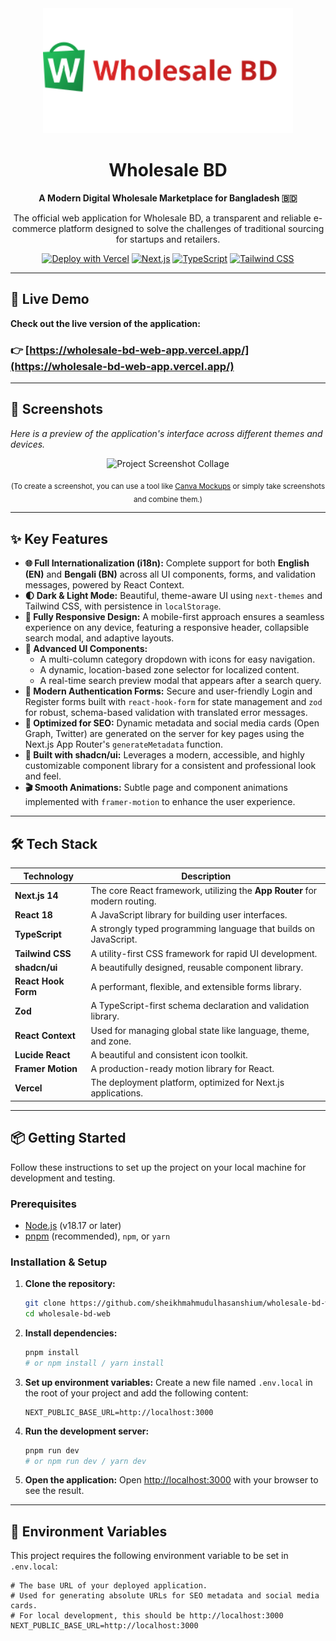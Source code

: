 <div align="center">
  <img src="https://raw.githubusercontent.com/sheikhmahmudulhasanshium/wholesale-bd-web/main/public/logo/logo.svg" alt="Wholesale BD Logo" width="400"/>
  <h1>Wholesale BD</h1>
  <p><strong>A Modern Digital Wholesale Marketplace for Bangladesh 🇧🇩</strong></p>
  <p>The official web application for Wholesale BD, a transparent and reliable e-commerce platform designed to solve the challenges of traditional sourcing for startups and retailers.</p>
</div>

<div align="center">

[![Deploy with Vercel](https://vercel.com/button)](https://wholesale-bd-web-app.vercel.app/)
[![Next.js](https://img.shields.io/badge/Next.js-14-black?logo=next.js)](https://nextjs.org/)
[![TypeScript](https://img.shields.io/badge/TypeScript-5-blue?logo=typescript)](https://www.typescriptlang.org/)
[![Tailwind CSS](https://img.shields.io/badge/Tailwind_CSS-3-38B2AC?logo=tailwind-css)](https://tailwindcss.com/)

</div>

---

## 🚀 Live Demo

**Check out the live version of the application:**

### 👉 **[https://wholesale-bd-web-app.vercel.app/](https://wholesale-bd-web-app.vercel.app/)**

---

## 📸 Screenshots

_Here is a preview of the application's interface across different themes and devices._

<div align="center">
  <img src="https://i.imgur.com/your-screenshot-url.png" alt="Project Screenshot Collage" width="800"/>
  <p><sub>(To create a screenshot, you can use a tool like <a href="https://www.canva.com/create/mockups/">Canva Mockups</a> or simply take screenshots and combine them.)</sub></p>
</div>

---

## ✨ Key Features

-   **🌐 Full Internationalization (i18n):** Complete support for both **English (EN)** and **Bengali (BN)** across all UI components, forms, and validation messages, powered by React Context.
-   **🌓 Dark & Light Mode:** Beautiful, theme-aware UI using `next-themes` and Tailwind CSS, with persistence in `localStorage`.
-   **📱 Fully Responsive Design:** A mobile-first approach ensures a seamless experience on any device, featuring a responsive header, collapsible search modal, and adaptive layouts.
-   **🧩 Advanced UI Components:**
    -   A multi-column category dropdown with icons for easy navigation.
    -   A dynamic, location-based zone selector for localized content.
    -   A real-time search preview modal that appears after a search query.
-   **🔐 Modern Authentication Forms:** Secure and user-friendly Login and Register forms built with `react-hook-form` for state management and `zod` for robust, schema-based validation with translated error messages.
-   **🚀 Optimized for SEO:** Dynamic metadata and social media cards (Open Graph, Twitter) are generated on the server for key pages using the Next.js App Router's `generateMetadata` function.
-   **💪 Built with shadcn/ui:** Leverages a modern, accessible, and highly customizable component library for a consistent and professional look and feel.
-   **🎬 Smooth Animations:** Subtle page and component animations implemented with `framer-motion` to enhance the user experience.

---

## 🛠️ Tech Stack

| Technology         | Description                                                                 |
| ------------------ | --------------------------------------------------------------------------- |
| **Next.js 14**     | The core React framework, utilizing the **App Router** for modern routing.    |
| **React 18**       | A JavaScript library for building user interfaces.                          |
| **TypeScript**     | A strongly typed programming language that builds on JavaScript.            |
| **Tailwind CSS**   | A utility-first CSS framework for rapid UI development.                     |
| **shadcn/ui**      | A beautifully designed, reusable component library.                         |
| **React Hook Form**| A performant, flexible, and extensible forms library.                       |
| **Zod**            | A TypeScript-first schema declaration and validation library.               |
| **React Context**  | Used for managing global state like language, theme, and zone.              |
| **Lucide React**   | A beautiful and consistent icon toolkit.                                    |
| **Framer Motion**  | A production-ready motion library for React.                                |
| **Vercel**         | The deployment platform, optimized for Next.js applications.                |

---

## 📦 Getting Started

Follow these instructions to set up the project on your local machine for development and testing.

### Prerequisites

-   [Node.js](https://nodejs.org/en/) (v18.17 or later)
-   [pnpm](https://pnpm.io/) (recommended), `npm`, or `yarn`

### Installation & Setup

1.  **Clone the repository:**
    ```bash
    git clone https://github.com/sheikhmahmudulhasanshium/wholesale-bd-web.git
    cd wholesale-bd-web
    ```

2.  **Install dependencies:**
    ```bash
    pnpm install
    # or npm install / yarn install
    ```

3.  **Set up environment variables:**
    Create a new file named `.env.local` in the root of your project and add the following content:
    ```
    NEXT_PUBLIC_BASE_URL=http://localhost:3000
    ```

4.  **Run the development server:**
    ```bash
    pnpm run dev
    # or npm run dev / yarn dev
    ```

5.  **Open the application:**
    Open [http://localhost:3000](http://localhost:3000) with your browser to see the result.

---

## 📄 Environment Variables

This project requires the following environment variable to be set in `.env.local`:

```plaintext
# The base URL of your deployed application.
# Used for generating absolute URLs for SEO metadata and social media cards.
# For local development, this should be http://localhost:3000
NEXT_PUBLIC_BASE_URL=http://localhost:3000